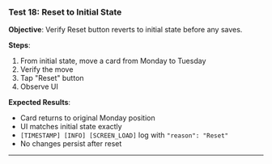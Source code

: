 ### Test 18: Reset to Initial State
**Objective**: Verify Reset button reverts to initial state before any saves.

**Steps**:
1. From initial state, move a card from Monday to Tuesday
2. Verify the move
3. Tap "Reset" button
4. Observe UI

**Expected Results**:
- Card returns to original Monday position
- UI matches initial state exactly
- `[TIMESTAMP] [INFO] [SCREEN_LOAD]` log with `"reason": "Reset"`
- No changes persist after reset

---

